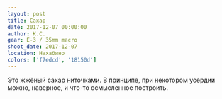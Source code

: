 ```yaml
---
layout: post
title: Сахар
date: 2017-12-07 00:00:00
author: К.С.
gear: E-3 / 35mm macro
shoot_date: 2017-12-07
location: Нахабино
colors: ['f7edcd', '18150d']
---
```

Это жжёный сахар ниточками. В принципе, при некотором усердии можно, наверное, и что-то осмысленное построить.
